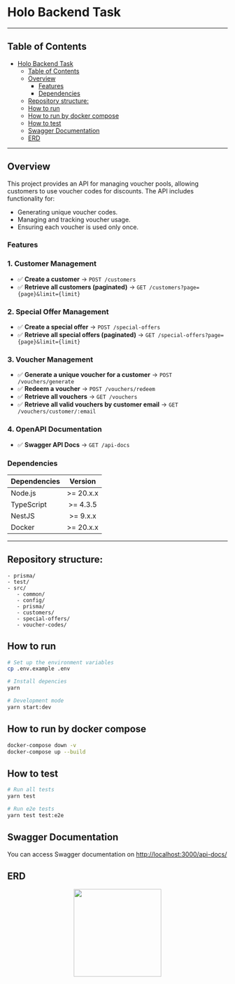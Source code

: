 # Holo Backend Task

---

## Table of Contents

- [Holo Backend Task](#holo-backend-task)
  - [Table of Contents](#table-of-contents)
  - [Overview](#overview)
    - [Features](#features)
    - [Dependencies](#dependencies)
  - [Repository structure:](#repository-structure)
  - [How to run](#how-to-run)
  - [How to run by docker compose](#how-to-run-by-docker-compose)
  - [How to test](#how-to-test)
  - [Swagger Documentation](#swagger-documentation)
  - [ERD](#erd)

---

## Overview

This project provides an API for managing voucher pools, allowing customers to use voucher codes for discounts. The API includes functionality for:

- Generating unique voucher codes.
- Managing and tracking voucher usage.
- Ensuring each voucher is used only once.

### Features

### **1. Customer Management**

- ✅ **Create a customer** → `POST /customers`
- ✅ **Retrieve all customers (paginated)** → `GET /customers?page={page}&limit={limit}`

### **2. Special Offer Management**

- ✅ **Create a special offer** → `POST /special-offers`
- ✅ **Retrieve all special offers (paginated)** → `GET /special-offers?page={page}&limit={limit}`

### **3. Voucher Management**

- ✅ **Generate a unique voucher for a customer** → `POST /vouchers/generate`
- ✅ **Redeem a voucher** → `POST /vouchers/redeem`
- ✅ **Retrieve all vouchers** → `GET /vouchers`
- ✅ **Retrieve all valid vouchers by customer email** → `GET /vouchers/customer/:email`

### **4. OpenAPI Documentation**

- ✅ **Swagger API Docs** → `GET /api-docs`

### Dependencies

| Dependencies |  Version  |
| :----------- | :-------: |
| Node.js      | >= 20.x.x |
| TypeScript   | >= 4.3.5  |
| NestJS       | >= 9.x.x  |
| Docker       | >= 20.x.x |

---

## Repository structure:

```
- prisma/
- test/
- src/
   - common/
   - config/
   - prisma/
   - customers/
   - special-offers/
   - voucher-codes/
```

## How to run

```bash
# Set up the environment variables
cp .env.example .env

# Install depencies
yarn

# Development mode
yarn start:dev
```

## How to run by docker compose

```bash
docker-compose down -v
docker-compose up --build
```

## How to test

```bash
# Run all tests
yarn test

# Run e2e tests
yarn test test:e2e
```

## Swagger Documentation

You can access Swagger documentation on [http://localhost:3000/api-docs/](http://localhost:3000/api-docs/)

## ERD

<p align="center">
  <img src="https://github.com/user-attachments/assets/4ce97947-68ed-4332-8c3c-8fafeef464cd" width="200">
</p>
